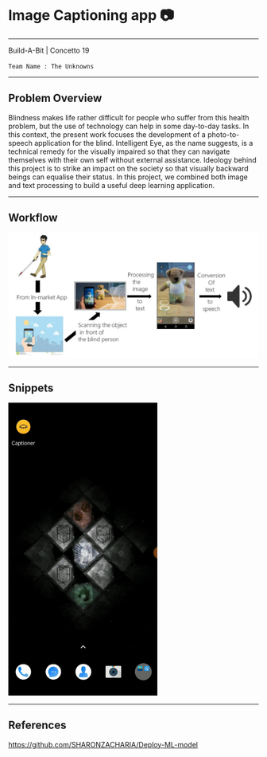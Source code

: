 # Image Captioning app 📷

---


Build-A-Bit | Concetto 19

`Team Name : The Unknowns`


---


## Problem Overview

Blindness makes life rather difficult for people who suffer from this health problem, but the use of technology can help in some day-to-day tasks. In this context, the present work focuses the development of a photo-to-speech application for the blind. Intelligent Eye, as the name suggests, is a technical remedy for the visually impaired so that they can navigate themselves with their own self without external assistance. Ideology behind this project is to strike an impact on the society so that visually backward beings can equalise their status. In this project, we combined both image and text processing to build a useful deep learning application.


---


## Workflow

<img src="https://github.com/HeliosX7/caption-generator-app/blob/master/images/prototype.JPG" width="750">


---


## Snippets

<img src="https://github.com/HeliosX7/caption-generator-app/blob/master/images/captioner_snippet.gif" width="300">


---


## References

https://github.com/SHARONZACHARIA/Deploy-ML-model

